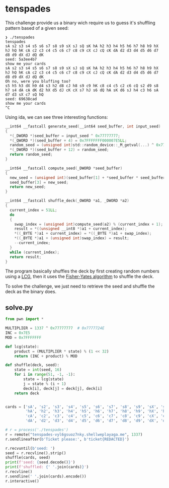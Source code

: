 # tenspades 

This challenge provide us a binary wich require us to guess it's shuffling pattern based of a given seed:

```
❯ ./tenspades
tenspades
sA s2 s3 s4 s5 s6 s7 s8 s9 sX sJ sQ sK hA h2 h3 h4 h5 h6 h7 h8 h9 hX hJ hQ hK cA c2 c3 c4 c5 c6 c7 c8 c9 cX cJ cQ cK dA d2 d3 d4 d5 d6 d7 d8 d9 dX dJ dQ dK
seed: 5a3ee4b7
show me your cards
sA s2 s3 s4 s5 s6 s7 s8 s9 sX sJ sQ sK hA h2 h3 h4 h5 h6 h7 h8 h9 hX hJ hQ hK cA c2 c3 c4 c5 c6 c7 c8 c9 cX cJ cQ cK dA d2 d3 d4 d5 d6 d7 d8 d9 dX dJ dQ dK
Oh no, were you bluffing too?
s5 h5 h3 dX h9 d4 s3 h2 d8 cJ h8 s9 c9 hK c8 c4 c5 c2 c6 cQ s2 d9 s8 h7 s4 dA cA dK d2 hX d5 dJ cK cX s7 hJ s6 dQ hA sK d6 sJ h4 c3 h6 sA d7 d3 sX c7 sQ hQ
seed: 69638cad
show me your cards
^C
```

Using ida, we can see three interesting functions:
```c
__int64 __fastcall generate_seed(__int64 seed_buffer, int input_seed)
{
  *(_DWORD *)seed_buffer = input_seed ^ 0x77777777;
  *(_QWORD *)(seed_buffer + 4) = 0x7FFFFFFF000007E5LL;
  random_seed = (unsigned int)std::random_device::_M_getval(...) ^ 0x77777777;
  *(_DWORD *)(seed_buffer + 12) = random_seed;
  return random_seed;
}
```

```c
__int64 __fastcall compute_seed(_DWORD *seed_buffer)
{
  new_seed = (unsigned int)(seed_buffer[1] + *seed_buffer * seed_buffer[3]) % seed_buffer[2];
  seed_buffer[3] = new_seed;
  return new_seed;
}
```

```c
__int64 __fastcall shuffle_deck(_OWORD *a1, _DWORD *a2)
{
  current_index = 51LL;
  do
  {
    swap_index = (unsigned int)compute_seed(a2) % (current_index + 1);
    result = *((unsigned __int8 *)a1 + current_index);
    *((_BYTE *)a1 + current_index) = *((_BYTE *)a1 + swap_index);
    *((_BYTE *)a1 + (unsigned int)swap_index) = result;
    --current_index;
  }
  while (current_index);
  return result;
}
```

The program basically shuffles the deck by first creating random numbers using a [LCG](https://en.wikipedia.org/wiki/Linear_congruential_generator), then it uses the [Fisher-Yates algorithm](https://en.wikipedia.org/wiki/Fisher%E2%80%93Yates_shuffle) to shuffle the deck.

To solve the challenge, we just need to retrieve the seed and shuffle the deck as the binary does.

## solve.py

```py
from pwn import *

MULTIPLIER = 1337 ^ 0x77777777  # 0x7777724E
INC = 0x7E5
MOD = 0x7FFFFFFF

def lcg(state):
    product = (MULTIPLIER * state) % (1 << 32)
    return (INC + product) % MOD

def shuffle(deck, seed):
    state = int(seed, 16)
    for i in range(51, -1, -1):
        state = lcg(state)
        j = state % (i + 1)
        deck[i], deck[j] = deck[j], deck[i]
    return deck


cards = ['sA', 's2', 's3', 's4', 's5', 's6', 's7', 's8', 's9', 'sX', 'sJ', 'sQ', 'sK',
         'hA', 'h2', 'h3', 'h4', 'h5', 'h6', 'h7', 'h8', 'h9', 'hX', 'hJ', 'hQ', 'hK',
         'cA', 'c2', 'c3', 'c4', 'c5', 'c6', 'c7', 'c8', 'c9', 'cX', 'cJ', 'cQ', 'cK',
         'dA', 'd2', 'd3', 'd4', 'd5', 'd6', 'd7', 'd8', 'd9', 'dX', 'dJ', 'dQ', 'dK']

# r = process('./tenspades')
r = remote("tenspades-vyl6gsuoz7nky.shellweplayaga.me", 1337)
r.sendlineafter(b'Ticket please:', b'ticket{REDACTED}')

r.recvuntil(b'seed: ')
seed = r.recvline().strip()
shuffle(cards, seed)
print(f'seed: {seed.decode()}')
print(f'shuffled: {' '.join(cards)}')
r.recvline()
r.sendline(' '.join(cards).encode())
r.interactive()
```
